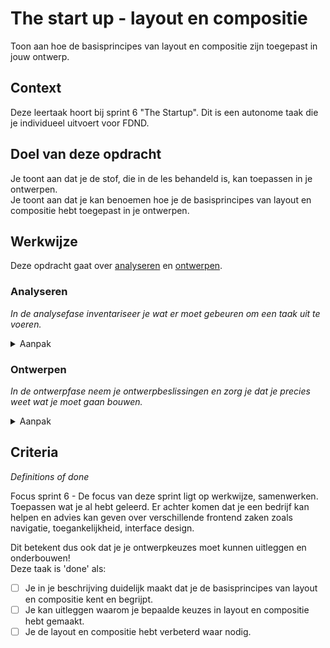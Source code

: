 # The start up - layout en compositie

Toon aan hoe de basisprincipes van layout en compositie zijn toegepast in jouw ontwerp.  

## Context


Deze leertaak hoort bij sprint 6 "The Startup". Dit is een autonome taak die je individueel uitvoert voor FDND.


## Doel van deze opdracht

Je toont aan dat je de stof, die in de les behandeld is, kan toepassen in je ontwerpen.  
Je toont aan dat je kan benoemen hoe je de basisprincipes van layout en compositie hebt toegepast in je ontwerpen.


## Werkwijze


Deze opdracht gaat over [analyseren](#analyseren) en [ontwerpen](#ontwerpen).

### Analyseren
*In de analysefase inventariseer je wat er moet gebeuren om een taak uit te voeren.*

<details>
<summary>Aanpak</summary>

1. Bekijk de ontwerpen die je deze sprint gemaakt hebt.
2. Maak screenshots en plaats ze in de Readme.
3. Beschrijf in de Readme welke keuzes je gemaakt hebt in je layout en compositie, denk aan:  
  
Visuele hierarchie.  
Welke basisprincipes van visuele hiërarchie zijn toegepast in de vormgeving?  
 
-Contrast.   
-Herhaling (Repetition).   
-Uitlijning (Alignment).   
-Nabijheid (Proximity).    

Compositie.  
Welke theorie, regels en (basis)principes van compositie zijn terug te zien in het ontwerp?  
  
-Symmetrie
-A-symmetrie. 
-Radiaal.  
-Gulden snede.  
-Rule of thirds. 

Grid.  
Heb je een grid gebruikt en hoe?  
Maakt het gebruikte gridsysteem de vormgeving helder en duidelijk en biedt
het structuur?  


#### Materiaal analysefase

- [Beginning Graphic Design: Layout en compositie](https://www.youtube.com/watch?v=a5KYlHNKQB8)
- [Graphic Design Foundations: Layout and Composition, LinkedIn Learning cursus](https://www.linkedin.com/learning/graphic-design-foundations-layout-and-composition/introducing-the-foundations-of-layout-and-composition?autoAdvance=true&autoSkip=false&autoplay=true&resume=true&u=2132228)
- [Layout and Composition: Grids, LinkedIn Learning cursus](https://www.linkedin.com/learning/layout-and-composition-grids/website-grids?autoAdvance=true&autoSkip=false&autoplay=true&resume=true&u=2132228)

</details>

### Ontwerpen
*In de ontwerpfase neem je ontwerpbeslissingen en zorg je dat je precies weet wat je moet gaan bouwen.*

<details>
<summary>Aanpak</summary>

1. Als je, aan de hand van jouw eigen analyse, ruimte ziet voor verbetering, maak dan een nieuw ontwerp en plaats ook daar een screenshot van in de Readme.
2. Beschrijf wat je anders hebt gedaan en waarom.


#### Materiaal ontwerpfase. 

- [Beginning Graphic Design: Layout en compositie](https://www.youtube.com/watch?v=a5KYlHNKQB8)
- [Graphic Design Foundations: Layout and Composition, LinkedIn Learning cursus](https://www.linkedin.com/learning/graphic-design-foundations-layout-and-composition/introducing-the-foundations-of-layout-and-composition?autoAdvance=true&autoSkip=false&autoplay=true&resume=true&u=2132228)
- [Layout and Composition: Grids, LinkedIn Learning cursus](https://www.linkedin.com/learning/layout-and-composition-grids/website-grids?autoAdvance=true&autoSkip=false&autoplay=true&resume=true&u=2132228)

</details>


## Criteria
*Definitions of done*

Focus sprint 6 - De focus van deze sprint ligt op werkwijze, samenwerken. Toepassen wat je al hebt geleerd. Er achter komen dat je een bedrijf kan helpen en advies kan geven over verschillende frontend zaken zoals navigatie, toegankelijkheid, interface design.

Dit betekent dus ook dat je je ontwerpkeuzes moet kunnen uitleggen en onderbouwen!  
Deze taak is 'done' als:

- [ ] Je in je beschrijving duidelijk maakt dat je de basisprincipes van layout en compositie kent en begrijpt.
- [ ] Je kan uitleggen waarom je bepaalde keuzes in layout en compositie hebt gemaakt.
- [ ] Je de layout en compositie hebt verbeterd waar nodig.
